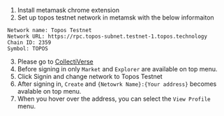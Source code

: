 1. Install metamask chrome extension
2. Set up topos testnet network in metamsk with the below informaiton

```
Network name: Topos Testnet
Network URL: https://rpc.topos-subnet.testnet-1.topos.technology
Chain ID: 2359
Symbol: TOPOS
```

3. Please go to [CollectiVerse](https://collectiverse-git-main-anon.vercel.app/)
4. Before signing in only `Market` and `Explorer` are available on top menu.
5. Click Signin and change network to Topos Testnet
6. After signing in, `Create` and `{Netowrk Name}:{Your address}` becomes avalable on top menu.
7. When you hover over the address, you can select the `View Profile` menu.
